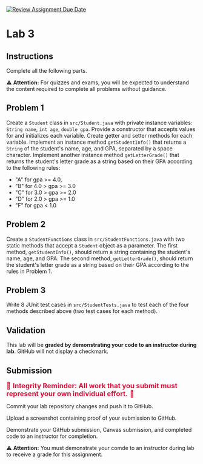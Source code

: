[![Review Assignment Due Date](https://classroom.github.com/assets/deadline-readme-button-24ddc0f5d75046c5622901739e7c5dd533143b0c8e959d652212380cedb1ea36.svg)](https://classroom.github.com/a/n-OqOK-m)
# Lab 3

## Instructions

Complete all the following parts.

⚠️ **Attention:** For quizzes and exams, you will be expected to understand the content required to complete all problems without guidance.

## Problem 1

Create a `Student` class in `src/Student.java` with private instance variables: `String name`, `int age`, `double gpa`.
Provide a constructor that accepts values for and initializes each variable.
Create getter and setter methods for each variable.
Implement an instance method `getStudentInfo()` that returns a `String` of the student's name, age, and GPA, separated by a space character.
Implement another instance method `getLetterGrade()` that returns the student's letter grade as a string based on their GPA according to the following rules:
* "A" for gpa >= 4.0,
* "B" for 4.0 > gpa >= 3.0
* "C" for 3.0 > gpa >= 2.0
* "D" for 2.0 > gpa >= 1.0
* "F" for gpa < 1.0

## Problem 2

Create a `StudentFunctions` class in `src/StudentFunctions.java` with two static methods that accept a `Student` object as a parameter.
The first method, `getStudentInfo()`, should return a string containing the student's name, age, and GPA.
The second method, `getLetterGrade()`, should return the student's letter grade as a string based on their GPA according to the rules in Problem 1.

## Problem 3

Write 8 JUnit test cases in `src/StudentTests.java` to test each of the four methods described above (two test cases for each method).

## Validation

This lab will be **graded by demonstrating your code to an instructor during lab**. GitHub will not display a checkmark.

## Submission

<span style="color:crimson; font-size:large;">🛑 **Integrity Reminder: All work that you submit must represent your own individual effort.** 🛑</span>

Commit your lab repository changes and push it to GitHub.

Upload a screenshot containing proof of your submission to GitHub.

Demonstrate your GitHub submission, Canvas submission, and completed code to an instructor for completion.

⚠️ **Attention:** You must demonstrate your comde to an instructor during lab to receive a grade for this assignment.
